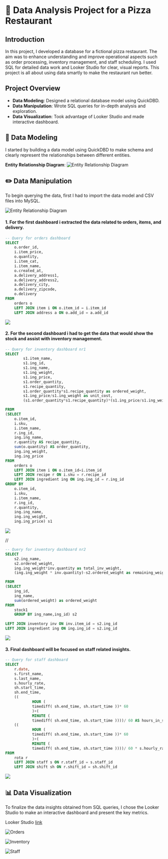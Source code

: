 # 🍕 Data Analysis Project for a Pizza Restaurant

## Introduction

In this project, I developed a database for a fictional pizza restaurant. The aim was to enhance understanding and improve operational aspects such as order processing, inventory management, and staff scheduling. I used SQL for detailed data work and Looker Studio for clear, visual reports. This project is all about using data smartly to make the restaurant run better.
## Project Overview

- **Data Modeling**: Designed a relational database model using QuickDBD.
- **Data Manipulation**: Wrote SQL queries for in-depth analysis and exploration.
- **Data Visualization**: Took advantage of Looker Studio and made interactive dashboard.

## 🔗 Data Modeling

I started by building a data model using QuickDBD to make schema and clearly represent the relationships between different entities.

 **Entity Relationship Diagram**: 
   ![Entity Relationship Diagram](https://github.com/MantasTech/Restaurant-Database/blob/main/images/Schema.png)

## ✏️ Data Manipulation

To begin querying the data, first I had to import the data model and CSV files into MySQL.

![Entity Relationship Diagram](https://github.com/MantasTech/Restaurant-Database/blob/main/images/tables.png)

#### 1. For the first dashboard i extracted the data related to orders, items, and delivery.

```sql
-- Query for orders dashboard
SELECT
    o.order_id,
    i.item_price,
    o.quantity,
    i.item_cat,
    i.item_name,
    o.created_at,
    a.delivery_address1,
    a.delivery_address2,
    a.delivery_city,
    a.delivery_zipcode,
    o.delivery 
FROM
    orders o
    LEFT JOIN item i ON o.item_id = i.item_id
    LEFT JOIN address a ON o.add_id = a.add_id
```

![ ](https://github.com/MantasTech/Restaurant-Database/blob/main/images/orders.png)

#### 2. For the second dashboard i had to get the data that would show the stock and assist with inventory management.

```sql
-- Query for inventory dashboard nr1
SELECT
		s1.item_name,
		s1.ing_id,
		s1.ing_name,
		s1.ing_weight,
		s1.ing_price,
		s1.order_quantity,
		s1.recipe_quantity,
		s1.order_quantity*s1.recipe_quantity as ordered_weight,
		s1.ing_price/s1.ing_weight as unit_cost,
		(s1.order_quantity*s1.recipe_quantity)*(s1.ing_price/s1.ing_weight) as ingredient_cost

FROM 
(SELECT
	o.item_id,
	i.sku,
	i.item_name,
	r.ing_id,
	ing.ing_name,
	r.quantity AS recipe_quantity,
	sum(o.quantity) AS order_quantity,
	ing.ing_weight,
	ing.ing_price
FROM 
	orders o
	LEFT JOIN item i ON o.item_id=i.item_id
	LEFT JOIN recipe r ON i.sku = r.recipe_id
	LEFT JOIN ingredient ing ON ing.ing_id = r.ing_id
GROUP BY 
	o.item_id,
	i.sku,
	i.item_name,
	r.ing_id,
	r.quantity,
	ing.ing_name,
	ing.ing_weight,
	ing.ing_price) s1
```
![](https://github.com/MantasTech/Restaurant-Database/blob/main/images/stock1.png)

//
```sql
-- Query for inventory dashboard nr2
SELECT
	s2.ing_name,
	s2.ordered_weight,
	ing.ing_weight*inv.quantity as total_inv_weight,
	(ing.ing_weight * inv.quantity)-s2.ordered_weight as remaining_weight

FROM 
(SELECT
	ing_id,
	ing_name,
	sum(ordered_weight) as ordered_weight
FROM
	stock1
	GROUP BY ing_name,ing_id) s2
	
LEFT JOIN inventory inv ON inv.item_id = s2.ing_id
LEFT JOIN ingredient ing ON ing.ing_id = s2.ing_id
```
![](https://github.com/MantasTech/Restaurant-Database/blob/main/images/stock2.png)

#### 3. Final dashboard will be focused on staff related insights.

```sql
-- Query for staff dashboard
SELECT
	r.date,
	s.first_name,
	s.last_name,
	s.hourly_rate,
	sh.start_time,
	sh.end_time,
	((
			HOUR (
			timediff( sh.end_time, sh.start_time ))* 60 
			)+(
			MINUTE (
			timediff( sh.end_time, sh.start_time ))))/ 60 AS hours_in_shift,
	((
			HOUR (
			timediff( sh.end_time, sh.start_time ))* 60 
			)+(
			MINUTE (
			timediff( sh.end_time, sh.start_time ))))/ 60 * s.hourly_rate AS staff_cost 
FROM
	rota r
	LEFT JOIN staff s ON r.staff_id = s.staff_id
	LEFT JOIN shift sh ON r.shift_id = sh.shift_id
```
![](https://github.com/MantasTech/Restaurant-Database/blob/main/images/staff.png)

## 📊 Data Visualization

To finalize the data insights obtained from SQL queries, I chose the Looker Studio to make an interactive dashboard and present the key metrics.

Looker Studio [link](https://lookerstudio.google.com/reporting/ccbfff85-91a8-428c-901f-695bae4161c9)

![Orders](https://github.com/MantasTech/Restaurant-Database/blob/main/images/dashboard_orders.png)

![Inventory](https://github.com/MantasTech/Restaurant-Database/blob/main/images/dasboard_inventory.png)

![Staff](https://github.com/MantasTech/Restaurant-Database/blob/main/images/dashboard_staff.png)





